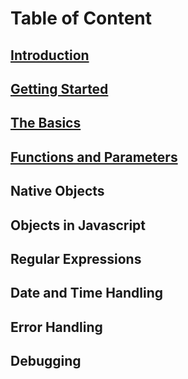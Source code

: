 # Table of Content


[Introduction](./Introduction/readme.md)
------------
[Getting Started](./Getting&#32;Started/readme.md)
---------------
[The Basics](./Basics/readme.md)
-----------
[Functions and Parameters](./Functions&#32;and&#32;Parameters/readme.md)
------------------------
Native Objects
--------------
Objects in Javascript
---------------------
Regular Expressions
-------------------
Date and Time Handling
-----------------------
Error Handling
--------------
Debugging
---------